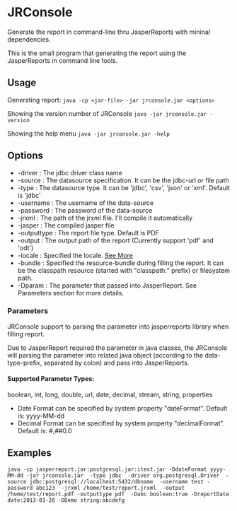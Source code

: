 JRConsole
=========
Generate the report in command-line thru JasperReports with mininal dependencies.

This is the small program that generating the report using the JasperReports in command line tools. 


Usage
-----
Generating report:
   `java -cp <jar-file> -jar jrconsole.jar <options>`

Showing the version number of JRConsole
   `java -jar jrconsole.jar -version`

Showing the help menu
   `java -jar jrconsole.jar -help`

Options
-------
-   -driver             : The jdbc driver class name
-   -source             : The datasource specification. It can be the jdbc-url or file path
-   -type               : The datasource type. It can be 'jdbc', 'csv', 'json' or 'xml'. Default is 'jdbc'
-   -username           : The username of the data-source
-   -password           : The password of the data-source
-   -jrxml              : The path of the jrxml file. I'll compile it automatically
-   -jasper             : The compiled jasper file
-   -outputtype         : The report file type. Default is PDF
-   -output             : The output path of the report (Currently support 'pdf' and 'odt')
-   -locale             : Specified the locale. [See More](http://docs.oracle.com/javase/7/docs/api/java/util/Locale.html)
-   -bundle             : Specified the resource-bundle during filling the report. It can be the 
                          classpath resource (started with "classpath:" prefix) or filesystem path.
-   -Dparam             : The parameter that passed into JasperReport. See Parameters section for more details.

### Parameters
JRConsole support to parsing the parameter into jasperreports library when filling report.

Due to JasperReport required the parameter in java classes, the JRConsole will parsing the parameter into related java object (according to the data-type-prefix, separated by colon) and pass into JasperReports.

#### Supported Parameter Types:

   boolean, int, long, double, url, date, decimal, stream, string, properties

* Date Format can be specified by system property "dateFormat". Default is: yyyy-MM-dd
* Decimal Format can be specified by system property "decimalFormat". Default is: #,##0.0

Examples
--------
   `java -cp jasperreport.jar:postgresql.jar:itext.jar -DdateFormat yyyy-MM-dd -jar jrconsole.jar 
        -type jdbc 
        -driver org.postgresql.Driver 
        -source jdbc:postgresql://localhost:5432/dbname 
        -username test -password abc123 
        -jrxml /home/test/report.jrxml 
        -output /home/test/report.pdf -outputtype pdf 
        -Dabc boolean:true -DreportDate date:2013-01-28 -DDemo string:abcdefg`